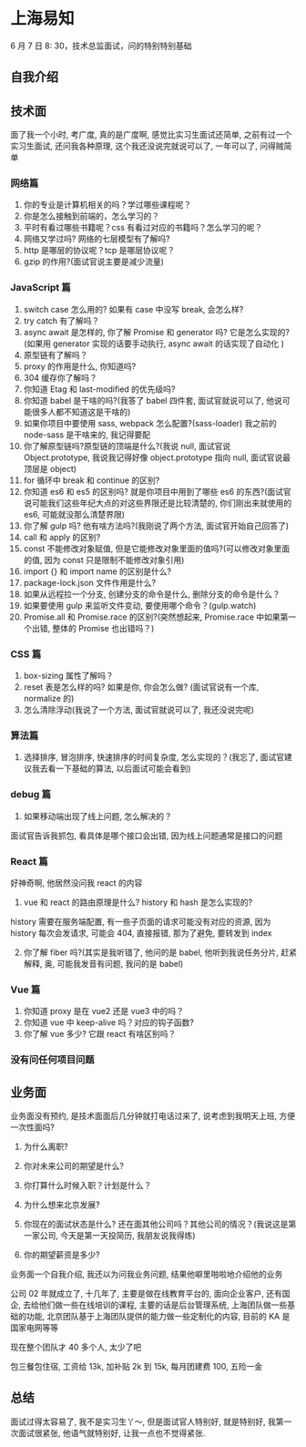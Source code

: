 # 上海易知

6 月 7 日 8: 30，技术总监面试，问的特别特别基础

## 自我介绍

## 技术面

面了我一个小时, 考广度, 真的是广度啊, 感觉比实习生面试还简单, 之前有过一个实习生面试, 还问我各种原理, 这个我还没说完就说可以了, 一年可以了, 问得贼简单

### 网络篇

1. 你的专业是计算机相关的吗？学过哪些课程呢？
2. 你是怎么接触到前端的，怎么学习的？
3. 平时有看过哪些书籍呢？css 有看过对应的书籍吗？怎么学习的呢？
4. 网络又学过吗? 网络的七层模型有了解吗?
5. http 是哪层的协议呢？tcp 是哪层协议呢？
6. gzip 的作用?(面试官说主要是减少流量)

### JavaScript 篇

1. switch case 怎么用的? 如果有 case 中没写 break, 会怎么样?
2. try catch 有了解吗？
3. async await 是怎样的, 你了解 Promise 和 generator 吗? 它是怎么实现的?(如果用 generator 实现的话要手动执行, async await 的话实现了自动化 )
4. 原型链有了解吗？
5. proxy 的作用是什么, 你知道吗?
6. 304 缓存你了解吗？
7. 你知道 Etag 和 last-modified 的优先级吗?
8. 你知道 babel 是干啥的吗?(我答了 babel 四件套, 面试官就说可以了, 他说可能很多人都不知道这是干啥的)
9. 如果你项目中要使用 sass, webpack 怎么配置?(sass-loader) 我之前的 node-sass 是干啥来的, 我记得要配
10. 你了解原型链吗?原型链的顶端是什么?(我说 null, 面试官说 Object.prototype, 我说我记得好像 object.prototype 指向 null, 面试官说最顶层是 object)
11. for 循环中 break 和 continue 的区别?
12. 你知道 es6 和 es5 的区别吗? 就是你项目中用到了哪些 es6 的东西?(面试官说可能我们这些年纪大点的对这些界限还是比较清楚的, 你们刚出来就使用的 es6, 可能就没那么清楚界限)
13. 你了解 gulp 吗? 他有啥方法吗?(我刚说了两个方法, 面试官开始自己回答了)
14. call 和 apply 的区别?
15. const 不能修改对象赋值, 但是它能修改对象里面的值吗?(可以修改对象里面的值, 因为 const 只是限制不能修改对象引用)
16. import {} 和 import name 的区别是什么?
17. package-lock.json 文件作用是什么?
18. 如果从远程拉一个分支, 创建分支的命令是什么, 删除分支的命令是什么？
19. 如果要使用 gulp 来监听文件变动, 要使用哪个命令？(gulp.watch)
20. Promise.all 和 Promise.race 的区别?(突然想起来, Promise.race 中如果第一个出错, 整体的 Promise 也出错吗？)

### CSS 篇

1. box-sizing 属性了解吗？
2. reset 表是怎么样的吗? 如果是你, 你会怎么做? (面试官说有一个库, normalize 的)
3. 怎么清除浮动(我说了一个方法, 面试官就说可以了, 我还没说完呢)

### 算法篇

1. 选择排序, 冒泡排序, 快速排序的时间复杂度, 怎么实现的？(我忘了, 面试官建议我去看一下基础的算法, 以后面试可能会看到)

### debug 篇

1. 如果移动端出现了线上问题, 怎么解决的？

面试官告诉我抓包, 看具体是哪个接口会出错, 因为线上问题通常是接口的问题

### React 篇

好神奇啊, 他居然没问我 react 的内容

1. vue 和 react 的路由原理是什么? history 和 hash 是怎么实现的?

history 需要在服务端配置, 有一些子页面的请求可能没有对应的资源, 因为 history 每次会发请求, 可能会 404, 直接报错, 那为了避免, 要转发到 index

2. 你了解 fiber 吗?(其实是我听错了, 他问的是 babel, 他听到我说任务分片, 赶紧解释, 奥, 可能我发音有问题, 我问的是 babel)

### Vue 篇

1. 你知道 proxy 是在 vue2 还是 vue3 中的吗？
2. 你知道 vue 中 keep-alive 吗？对应的钩子函数?
3. 你了解 vue 多少? 它跟 react 有啥区别吗？

### 没有问任何项目问题

## 业务面

业务面没有预约, 是技术面面后几分钟就打电话过来了, 说考虑到我明天上班, 方便一次性面吗?

1. 为什么离职?

2. 你对未来公司的期望是什么?

3. 你打算什么时候入职？计划是什么？

4. 为什么想来北京发展?

5. 你现在的面试状态是什么? 还在面其他公司吗？其他公司的情况？(我说这是第一家公司, 今天是第一天投简历, 我朋友说我得练)

6. 你的期望薪资是多少?

业务面一个自我介绍, 我还以为问我业务问题, 结果他噼里啪啦地介绍他的业务

公司 02 年就成立了, 十几年了, 主要是做在线教育平台的, 面向企业客户, 还有国企, 去给他们做一些在线培训的课程, 主要的话是后台管理系统, 上海团队做一些基础的功能, 北京团队基于上海团队提供的能力做一些定制化的内容, 目前的 KA 是国家电网等等

现在整个团队才 40 多个人, 太少了吧

包三餐包住宿, 工资给 13k, 加补贴 2k 到 15k, 每月团建费 100, 五险一金

## 总结

面试过得太容易了, 我不是实习生丫～, 但是面试官人特别好, 就是特别好, 我第一次面试很紧张, 他语气就特别好, 让我一点也不觉得紧张.
